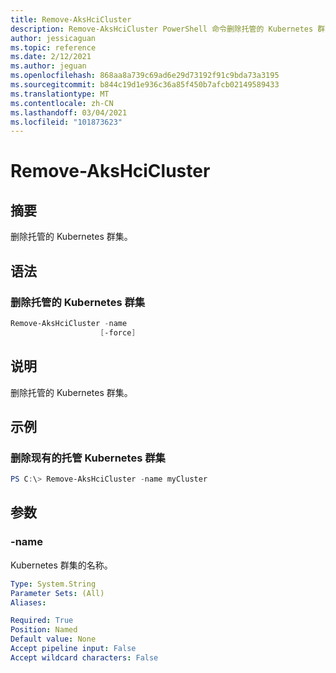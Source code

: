 ```yaml
---
title: Remove-AksHciCluster
description: Remove-AksHciCluster PowerShell 命令删除托管的 Kubernetes 群集。
author: jessicaguan
ms.topic: reference
ms.date: 2/12/2021
ms.author: jeguan
ms.openlocfilehash: 868aa8a739c69ad6e29d73192f91c9bda73a3195
ms.sourcegitcommit: b844c19d1e936c36a85f450b7afcb02149589433
ms.translationtype: MT
ms.contentlocale: zh-CN
ms.lasthandoff: 03/04/2021
ms.locfileid: "101873623"
---
```

# <a name="remove-akshcicluster"></a>Remove-AksHciCluster

## <a name="synopsis"></a>摘要
删除托管的 Kubernetes 群集。

## <a name="syntax"></a>语法

### <a name="delete-a-managed-kubernetes-cluster"></a>删除托管的 Kubernetes 群集
```powershell
Remove-AksHciCluster -name 
                    [-force]   
```

## <a name="description"></a>说明
删除托管的 Kubernetes 群集。

## <a name="examples"></a>示例

### <a name="delete-an-existing-managed-kubernetes-cluster"></a>删除现有的托管 Kubernetes 群集
```powershell
PS C:\> Remove-AksHciCluster -name myCluster
```

## <a name="parameters"></a>参数

### <a name="-name"></a>-name
Kubernetes 群集的名称。

```yaml
Type: System.String
Parameter Sets: (All)
Aliases:

Required: True
Position: Named
Default value: None
Accept pipeline input: False
Accept wildcard characters: False
```
